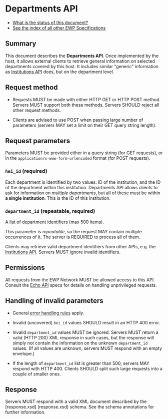 Departments API
===============

* [What is the status of this document?][statuses]
* [See the index of all other EWP Specifications][develhub]


Summary
-------

This document describes the **Departments API**. Once implemented by the host,
it allows external clients to retrieve general information on selected
departments covered by this host. It includes similar "generic" information as
[Institutions API][institutions-api] does, but on the department level.


Request method
--------------

 * Requests MUST be made with either HTTP GET or HTTP POST method. Servers MUST
   support both these methods. Servers SHOULD reject all other request methods.

 * Clients are advised to use POST when passing large number of parameters
   (servers MAY set a limit on their GET query string length).


Request parameters
------------------

Parameters MUST be provided either in a query string (for GET requests), or in
the `application/x-www-form-urlencoded` format (for POST requests).


### `hei_id` (required)

Each department is identified by two values: ID of the institution, and the ID
of the department within this institution. Departments API allows clients to
ask for information on *multiple departments*, but all of these must be within
**a single institution**. This is the ID of this institution.


### `department_id` (repeatable, required)

A list of department identifiers (max 500 items).

This parameter is *repeatable*, so the request MAY contain multiple occurrences
of it. The server is REQUIRED to process all of them.

Clients may retrieve valid department identifiers from other APIs, e.g. the
[Institutions API][institutions-api]. Servers MUST ignore invalid identifiers.


Permissions
-----------

All requests from the EWP Network MUST be allowed access to this API. Consult
the [Echo API][echo] specs for details on handling unprivileged requests.


Handling of invalid parameters
------------------------------

 * General [error handling rules][error-handling] apply. 

 * Invalid (uncovered) `hei_id` values SHOULD result in an HTTP 400 error.

 * Invalid `department_id` values MUST be ignored. Servers MUST return
   a valid (HTTP 200) XML response in such cases, but the response will simply
   not contain the information on the unknown `department_id` values. (If all
   values are unknown, servers MUST respond with an empty envelope.)

 * If the length of `department_id` list is greater than 500, servers MAY
   respond with HTTP 400. Clients SHOULD split such large requests into a
   couple of smaller ones.


Response
--------

Servers MUST respond with a valid XML document described by the [response.xsd]
(response.xsd) schema. See the schema annotations for further information.


[develhub]: http://developers.erasmuswithoutpaper.eu/
[statuses]: https://github.com/erasmus-without-paper/ewp-specs-management#statuses
[registry-spec]: https://github.com/erasmus-without-paper/ewp-specs-api-registry
[discovery-api]: https://github.com/erasmus-without-paper/ewp-specs-api-discovery
[echo]: https://github.com/erasmus-without-paper/ewp-specs-api-echo
[error-handling]: https://github.com/erasmus-without-paper/ewp-specs-architecture#error-handling
[institutions-api]: https://github.com/erasmus-without-paper/ewp-specs-api-institutions
